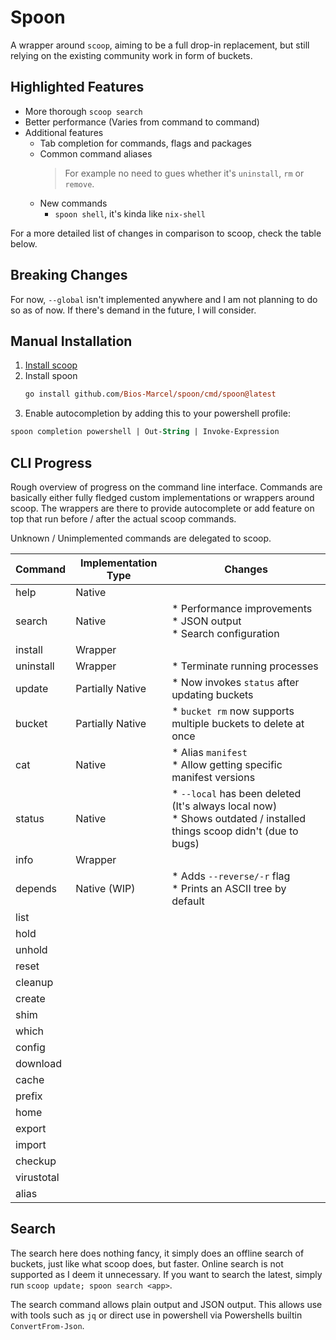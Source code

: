 # Spoon

A wrapper around `scoop`, aiming to be a full drop-in replacement, but still
relying on the existing community work in form of buckets.

## Highlighted Features

* More thorough `scoop search`
* Better performance (Varies from command to command)
* Additional features
  * Tab completion for commands, flags and packages
  * Common command aliases
    > For example no need to gues whether it's `uninstall`, `rm` or `remove`.
  * New commands
    * `spoon shell`, it's kinda like `nix-shell`

For a more detailed list of changes in comparison to scoop, check the table
below.

## Breaking Changes

For now, `--global` isn't implemented anywhere and I am not planning to do so as
of now. If there's demand in the future, I will consider.

## Manual Installation

1. [Install scoop](https://scoop.sh/)
2. Install spoon
   ```ps
   go install github.com/Bios-Marcel/spoon/cmd/spoon@latest
   ```
3. Enable autocompletion by adding this to your powershell profile:
  ```ps
  spoon completion powershell | Out-String | Invoke-Expression
  ```

## CLI Progress

Rough overview of progress on the command line interface. Commands are
basically either fully fledged custom implementations or wrappers around scoop.
The wrappers are there to provide autocomplete or add feature on top that run
before / after the actual scoop commands.

Unknown / Unimplemented commands are delegated to scoop.

| Command    | Implementation Type | Changes                                                                  |
| ---------- | ------------------- | ------------------------------------------------------------------------ |
| help       | Native              |                                                                          |
| search     | Native              | * Performance improvements<br/>* JSON output<br/> * Search configuration |
| install    | Wrapper             |                                                                          |
| uninstall  | Wrapper             | * Terminate running processes                                            |
| update     | Partially Native    | * Now invokes `status` after updating buckets                            |
| bucket     | Partially Native    | * `bucket rm` now supports multiple buckets to delete at once            |
| cat        | Native              | * Alias `manifest`<br/>* Allow getting specific manifest versions        |
| status     | Native              | * `--local` has been deleted (It's always local now)<br/>* Shows outdated / installed things scoop didn't (due to bugs) |
| info       | Wrapper             |                                                                          |
| depends    | Native (WIP)        | * Adds `--reverse/-r` flag<br/>* Prints an ASCII tree by default         |
| list       |                     |                                                                          |
| hold       |                     |                                                                          |
| unhold     |                     |                                                                          |
| reset      |                     |                                                                          |
| cleanup    |                     |                                                                          |
| create     |                     |                                                                          |
| shim       |                     |                                                                          |
| which      |                     |                                                                          |
| config     |                     |                                                                          |
| download   |                     |                                                                          |
| cache      |                     |                                                                          |
| prefix     |                     |                                                                          |
| home       |                     |                                                                          |
| export     |                     |                                                                          |
| import     |                     |                                                                          |
| checkup    |                     |                                                                          |
| virustotal |                     |                                                                          |
| alias      |                     |                                                                          |

## Search

The search here does nothing fancy, it simply does an offline search of
buckets, just like what scoop does, but faster. Online search is not supported
as I deem it unnecessary. If you want to search the latest, simply run
`scoop update; spoon search <app>`.

The search command allows plain output and JSON output. This allows use with
tools such as `jq` or direct use in powershell via Powershells builtin
`ConvertFrom-Json`.

